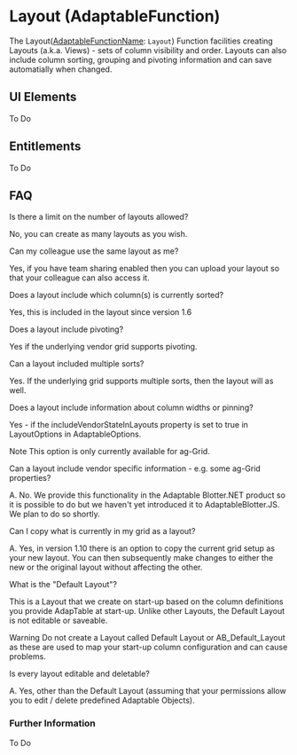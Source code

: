 # Layout (AdaptableFunction)

The Layout([AdaptableFunctionName](https://api.adaptabletools.com/modules/_src_predefinedconfig_common_types_.html#adaptablefunctionname): `Layout`) Function facilities creating Layouts (a.k.a. Views) - sets of column visibility and order. Layouts can also include column sorting, grouping and pivoting information and can save automatially when changed.


## UI Elements
To Do

## Entitlements
To Do

## FAQ

Is there a limit on the number of layouts allowed?

No, you can create as many layouts as you wish.

Can my colleague use the same layout as me?

Yes, if you have team sharing enabled then you can upload your layout so that your colleague can also access it.

Does a layout include which column(s) is currently sorted?

Yes, this is included in the layout since version 1.6

Does a layout include pivoting?

Yes if the underlying vendor grid supports pivoting.

Can a layout included multiple sorts?

Yes. If the underlying grid supports multiple sorts, then the layout will as well.

Does a layout include information about column widths or pinning?

Yes - if the includeVendorStateInLayouts property is set to true in LayoutOptions in AdaptableOptions.  

Note
This option is only currently available for ag-Grid.

Can a layout include vendor specific information - e.g. some ag-Grid properties?

A. No. We provide this functionality in the Adaptable Blotter.NET product so it is possible to do but we haven't yet introduced it to AdaptableBlotter.JS. We plan to do so shortly.

Can I copy what is currently in my grid as a layout?

A. Yes, in version 1.10 there is an option to copy the current grid setup as your new layout. You can then subsequently make changes to either the new or the original layout without affecting the other.

What is the "Default Layout"?

This is a Layout that we create on start-up based on the column definitions you provide AdapTable at start-up. Unlike other Layouts, the Default Layout is not editable or saveable.

Warning
Do not create a Layout called Default Layout or AB_Default_Layout as these are used to map your start-up column configuration and can cause problems.

Is every layout editable and deletable?

A. Yes, other than the Default Layout (assuming that your permissions allow you to edit / delete predefined Adaptable Objects).

### Further Information

To Do


